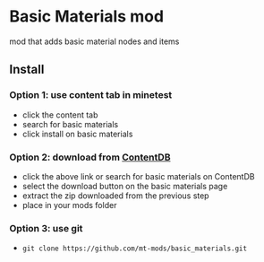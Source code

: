 # Basic Materials mod

mod that adds basic material nodes and items

## Install

### Option 1: use content tab in minetest

* click the content tab
* search for basic materials
* click install on basic materials

### Option 2: download from [ContentDB](https://content.minetest.net/packages/VanessaE/basic_materials/)

* click the above link or search for basic materials on ContentDB
* select the download button on the basic materials page
* extract the zip downloaded from the previous step
* place in your mods folder

### Option 3: use git

* `git clone https://github.com/mt-mods/basic_materials.git`
